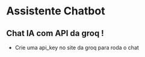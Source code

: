 # Assistente Chatbot 

## Chat IA com API da groq !

 - Crie uma api_key no site da groq para roda o chat
 

